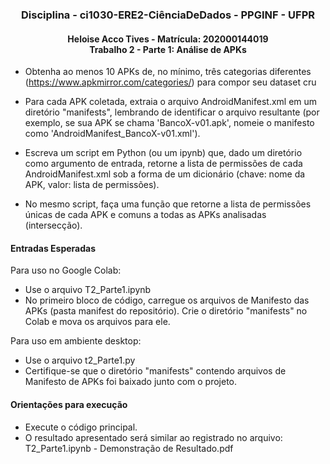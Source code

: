 


<h3 align="center">
    Disciplina - ci1030-ERE2-CiênciaDeDados - PPGINF - UFPR 
</h3>

<h4 align="center">
  Heloise Acco Tives - Matrícula: 202000144019
  <br />
  Trabalho 2 - Parte 1: Análise de APKs
</h4>

<p>
    
- Obtenha ao menos 10 APKs de, no mínimo, três categorias diferentes (https://www.apkmirror.com/categories/) para compor seu dataset cru

- Para cada APK coletada, extraia o arquivo AndroidManifest.xml em um diretório "manifests", lembrando de identificar o arquivo resultante (por exemplo, se sua APK se chama 'BancoX-v01.apk', nomeie o manifesto como 'AndroidManifest_BancoX-v01.xml').

- Escreva um script em Python (ou um ipynb) que, dado um diretório como argumento de entrada, retorne a lista de permissões de cada AndroidManifest.xml sob a forma de um dicionário (chave: nome da APK, valor: lista de permissões). 

- No mesmo script, faça uma função que retorne a lista de permissões únicas de cada APK e comuns a todas as APKs analisadas (intersecção). 
</p>

<h4> Entradas Esperadas </h4>

Para uso no Google Colab: 
- Use o arquivo T2_Parte1.ipynb
- No primeiro bloco de código, carregue os arquivos de Manifesto das APKs (pasta manifest do repositório). Crie o diretório "manifests" no Colab e mova os arquivos para ele.

Para uso em ambiente desktop: 
- Use o arquivo t2_Parte1.py
- Certifique-se que o diretório "manifests" contendo arquivos de Manifesto de APKs foi baixado junto com o projeto. 


<h4> Orientações para execução </h4>

- Execute o código principal.
- O resultado apresentado será similar ao registrado no arquivo: T2_Parte1.ipynb - Demonstração de Resultado.pdf

